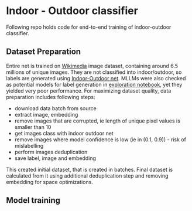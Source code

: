 # Indoor - Outdoor classifier

Following repo holds code for end-to-end training of indoor-outdoor classifier.

## Dataset Preparation

Entire net is trained on [Wikimedia](https://huggingface.co/datasets/wikimedia/wit_base) image dataset, containing around 6.5 millions of unique images. They are not classified into indoor/outdoor, so labels are generated using [Indoor-Outdoor net](https://huggingface.co/prithivMLmods/IndoorOutdoorNet). MLLMs were also checked as potential models for label generation in [exploration notebook](test_models.ipynb), yet they yielded very poor performance. For maximizing dataset quality, data preparation includes following steps:

- download data batch from source
- extract image, embedding
- remove images that are corrupted, ie length of unique pixel values is smaller than 10
- get images class with indoor outdoor net
- remove images where model confidence is low (ie in (0.1, 0.9)) - risk of mislabelling
- perform images deduplication
- save label, image and embedding

This created initial dataset, that is created in batches. Final dataset is calculated from it using additional deduplication step and removing embedding for space optimizations.

## Model training
